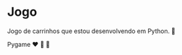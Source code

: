 # Jogo
 Jogo de carrinhos que estou desenvolvendo em Python. :blue_car:
 
 
 Pygame :heart: :yellow_heart: :blue_heart:
 
